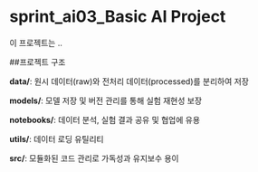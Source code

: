 # sprint_ai03_Basic AI Project
이 프로젝트는 ..

##프로젝트 구조

**data/**: 원시 데이터(raw)와 전처리 데이터(processed)를 분리하여 저장

**models/**: 모델 저장 및 버전 관리를 통해 실험 재현성 보장

**notebooks/**: 데이터 분석, 실험 결과 공유 및 협업에 유용

**utils/**: 데이터 로딩 유틸리티

**src/**: 모듈화된 코드 관리로 가독성과 유지보수 용이
